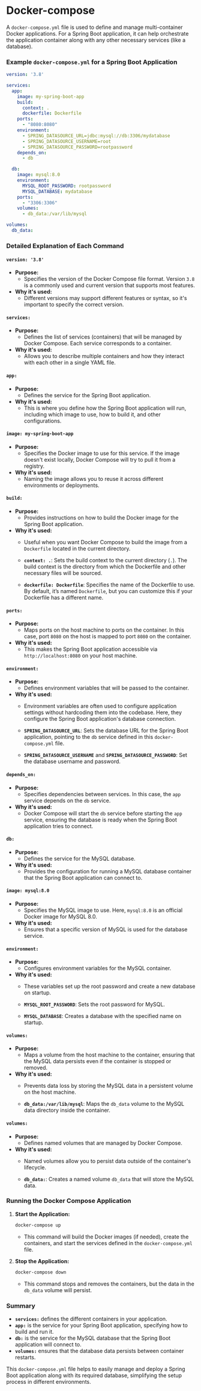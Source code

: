 # Docker-compose

A `docker-compose.yml` file is used to define and manage multi-container Docker applications. For a Spring Boot application, it can help orchestrate the application container along with any other necessary services (like a database).

### Example `docker-compose.yml` for a Spring Boot Application

```yaml
version: '3.8'

services:
  app:
    image: my-spring-boot-app
    build:
      context: .
      dockerfile: Dockerfile
    ports:
      - "8080:8080"
    environment:
      - SPRING_DATASOURCE_URL=jdbc:mysql://db:3306/mydatabase
      - SPRING_DATASOURCE_USERNAME=root
      - SPRING_DATASOURCE_PASSWORD=rootpassword
    depends_on:
      - db

  db:
    image: mysql:8.0
    environment:
      MYSQL_ROOT_PASSWORD: rootpassword
      MYSQL_DATABASE: mydatabase
    ports:
      - "3306:3306"
    volumes:
      - db_data:/var/lib/mysql

volumes:
  db_data:
```

### Detailed Explanation of Each Command

#### `version: '3.8'`
- **Purpose:** 
  - Specifies the version of the Docker Compose file format. Version `3.8` is a commonly used and current version that supports most features.
- **Why it's used:** 
  - Different versions may support different features or syntax, so it's important to specify the correct version.

#### `services:`
- **Purpose:** 
  - Defines the list of services (containers) that will be managed by Docker Compose. Each service corresponds to a container.
- **Why it's used:** 
  - Allows you to describe multiple containers and how they interact with each other in a single YAML file.

#### `app:`
- **Purpose:** 
  - Defines the service for the Spring Boot application.
- **Why it's used:** 
  - This is where you define how the Spring Boot application will run, including which image to use, how to build it, and other configurations.

#### `image: my-spring-boot-app`
- **Purpose:** 
  - Specifies the Docker image to use for this service. If the image doesn't exist locally, Docker Compose will try to pull it from a registry.
- **Why it's used:** 
  - Naming the image allows you to reuse it across different environments or deployments.

#### `build:`
- **Purpose:** 
  - Provides instructions on how to build the Docker image for the Spring Boot application.
- **Why it's used:** 
  - Useful when you want Docker Compose to build the image from a `Dockerfile` located in the current directory.

  - **`context: .`**: Sets the build context to the current directory (`.`). The build context is the directory from which the Dockerfile and other necessary files will be sourced.
  
  - **`dockerfile: Dockerfile`**: Specifies the name of the Dockerfile to use. By default, it’s named `Dockerfile`, but you can customize this if your Dockerfile has a different name.

#### `ports:`
- **Purpose:** 
  - Maps ports on the host machine to ports on the container. In this case, port `8080` on the host is mapped to port `8080` on the container.
- **Why it's used:** 
  - This makes the Spring Boot application accessible via `http://localhost:8080` on your host machine.

#### `environment:`
- **Purpose:** 
  - Defines environment variables that will be passed to the container.
- **Why it's used:** 
  - Environment variables are often used to configure application settings without hardcoding them into the codebase. Here, they configure the Spring Boot application's database connection.
  
  - **`SPRING_DATASOURCE_URL`**: Sets the database URL for the Spring Boot application, pointing to the `db` service defined in this `docker-compose.yml` file.
  
  - **`SPRING_DATASOURCE_USERNAME`** and **`SPRING_DATASOURCE_PASSWORD`**: Set the database username and password.

#### `depends_on:`
- **Purpose:** 
  - Specifies dependencies between services. In this case, the `app` service depends on the `db` service.
- **Why it's used:** 
  - Docker Compose will start the `db` service before starting the `app` service, ensuring the database is ready when the Spring Boot application tries to connect.

#### `db:`
- **Purpose:** 
  - Defines the service for the MySQL database.
- **Why it's used:** 
  - Provides the configuration for running a MySQL database container that the Spring Boot application can connect to.

#### `image: mysql:8.0`
- **Purpose:** 
  - Specifies the MySQL image to use. Here, `mysql:8.0` is an official Docker image for MySQL 8.0.
- **Why it's used:** 
  - Ensures that a specific version of MySQL is used for the database service.

#### `environment:`
- **Purpose:** 
  - Configures environment variables for the MySQL container.
- **Why it's used:** 
  - These variables set up the root password and create a new database on startup.
  
  - **`MYSQL_ROOT_PASSWORD`**: Sets the root password for MySQL.
  
  - **`MYSQL_DATABASE`**: Creates a database with the specified name on startup.

#### `volumes:`
- **Purpose:** 
  - Maps a volume from the host machine to the container, ensuring that the MySQL data persists even if the container is stopped or removed.
- **Why it's used:** 
  - Prevents data loss by storing the MySQL data in a persistent volume on the host machine.

  - **`db_data:/var/lib/mysql`**: Maps the `db_data` volume to the MySQL data directory inside the container.

#### `volumes:`
- **Purpose:** 
  - Defines named volumes that are managed by Docker Compose.
- **Why it's used:** 
  - Named volumes allow you to persist data outside of the container's lifecycle.

  - **`db_data:`**: Creates a named volume `db_data` that will store the MySQL data.

### Running the Docker Compose Application

1. **Start the Application:**
   ```bash
   docker-compose up
   ```
   - This command will build the Docker images (if needed), create the containers, and start the services defined in the `docker-compose.yml` file.

2. **Stop the Application:**
   ```bash
   docker-compose down
   ```
   - This command stops and removes the containers, but the data in the `db_data` volume will persist.

### Summary

- **`services:`** defines the different containers in your application.
- **`app:`** is the service for your Spring Boot application, specifying how to build and run it.
- **`db:`** is the service for the MySQL database that the Spring Boot application will connect to.
- **`volumes:`** ensures that the database data persists between container restarts.

This `docker-compose.yml` file helps to easily manage and deploy a Spring Boot application along with its required database, simplifying the setup process in different environments.
